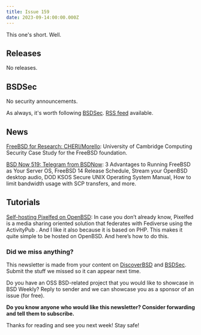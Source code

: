 ```yaml
---
title: Issue 159
date: 2023-09-14:00:00.000Z
---
```


This one's short. Well. 

<!-- more -->

## Releases

No releases.

## BSDSec

No security announcements.

As always, it's worth following [BSDSec](https://bsdsec.net). [RSS feed](https://bsdsec.net/articles.atom) available.

## News

[FreeBSD for Research: CHERI/Morello](https://freebsdfoundation.org/blog/freebsd-for-research-cheri-morello/?utm_source=bsdweekly): University of Cambridge Computing Security Case Study for the FreeBSD foundation.

[BSD Now 519: Telegram from BSDNow](https://www.bsdnow.tv/519?utm_source=bsdweekly): 3 Advantages to Running FreeBSD as Your Server OS, FreeBSD 14 Release Schedule, Stream your OpenBSD desktop audio, DOD KSOS Secure UNIX Operating System Manual, How to limit bandwidth usage with SCP transfers, and more.

## Tutorials

[Self-hosting Pixelfed on OpenBSD](https://www.tumfatig.net/2023/self-hosting-pixelfed-on-openbsd/?utm_source=bsdweekly): In case you don’t already know, Pixelfed is a media sharing oriented solution that federates with Fediverse using the ActivityPub . And I like it also because it is based on PHP. This makes it quite simple to be hosted on OpenBSD. And here’s how to do this.

### Did we miss anything?

This newsletter is made from your content on [DiscoverBSD](https://discoverbsd.com) and [BSDSec](https://bsdsec.net). Submit the stuff we missed so it can appear next time.

Do you have an OSS BSD-related project that you would like to showcase in BSD Weekly? Reply to sender and we can showcase you as a sponsor of an issue (for free).

**Do you know anyone who would like this newsletter? Consider forwarding and tell them to subscribe.**

Thanks for reading and see you next week! Stay safe!